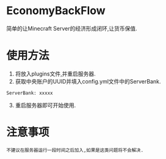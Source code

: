# EconomyBackFlow
简单的让Minecraft Server的经济形成闭环,让货币保值.
# 使用方法
1. 将放入plugins文件,并重启服务器.
2. 获取中央账户的UUID并填入config.yml文件中的ServerBank.
```
ServerBank: xxxxx
```
3. 重启服务器即可开始使用.
# 注意事项

``` 
不建议在服务器运行一段时间之后加入,如果是这类问题将不会解决.
```
